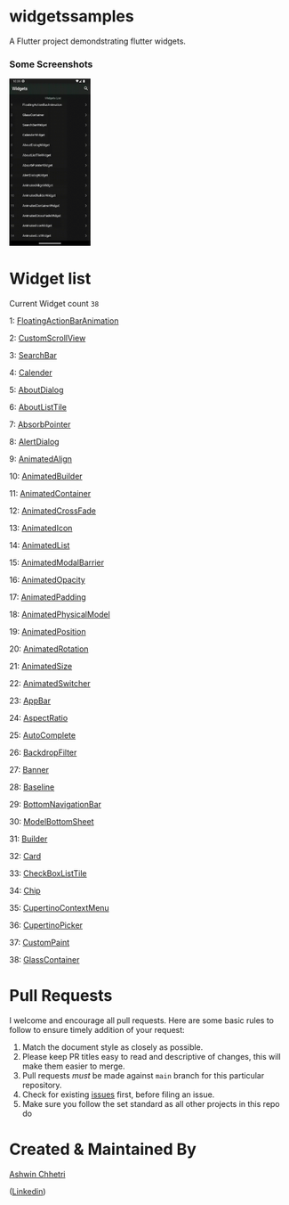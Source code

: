 # widgetssamples

A Flutter project demondstrating flutter widgets.

### Some Screenshots
<p float="left">
  <img src="docs/images/widgetsample.gif" height="300em" />
  

</p>


# Widget list

Current Widget count `38`

1: [FloatingActionBarAnimation ](lib/widgets/floatingactionbar.dart)

2: [CustomScrollView](lib/widgets/customscrollview.dart)

3: [SearchBar](lib/widgets/searchbar.dart)

4: [Calender](lib/widgets/calender.dart)

5: [AboutDialog](lib/widgets/aboutdialog.dart)

6: [AboutListTile](lib/widgets/aboutlisttile.dart)

7: [AbsorbPointer](lib/widgets/absorbpointer.dart)

8: [AlertDialog](lib/widgets/alertdialog.dart)

9: [AnimatedAlign](lib/widgets/animatedalign.dart)

10: [AnimatedBuilder](lib/widgets/animatedbuilder.dart)

11: [AnimatedContainer](lib/widgets/animatedcontainer.dart)

12: [AnimatedCrossFade](lib/widgets/animatedcrossfade.dart)

13: [AnimatedIcon](lib/widgets/animatedicon.dart)

14: [AnimatedList](lib/widgets/animatedlist.dart)

15: [AnimatedModalBarrier](lib/widgets/animatedmodalbarrier.dart)

16: [AnimatedOpacity](lib/widgets/animatedopacity.dart)

17: [AnimatedPadding](lib/widgets/animatedpadding.dart)

18: [AnimatedPhysicalModel](lib/widgets/animatedphysicalmodel.dart)

19: [AnimatedPosition](lib/widgets/animatedposition.dart)

20: [AnimatedRotation](lib/widgets/animatedrotation.dart)

21: [AnimatedSize](lib/widgets/animatedsize.dart)

22: [AnimatedSwitcher](lib/widgets/animateswitcher.dart)

23: [AppBar](lib/widgets/appbar.dart)

24: [AspectRatio](lib/widgets/aspectratio.dart)

25: [AutoComplete](lib/widgets/autocomplete.dart)

26: [BackdropFilter](lib/widgets/backdropfilter.dart)

27: [Banner](lib/widgets/banner.dart)

28: [Baseline](lib/widgets/baseline.dart)

29: [BottomNavigationBar](lib/widgets/bottomnavigationbar.dart)

30: [ModelBottomSheet](lib/widgets/modelbottomsheet.dart)

31: [Builder](lib/widgets/builder.dart)

32: [Card](lib/widgets/card.dart)

33: [CheckBoxListTile](lib/widgets/checkboxlisttile.dart)

34: [Chip](lib/widgets/chip.dart)

35: [CupertinoContextMenu](lib/widgets/cupertinocontextmenu.dart)

36: [CupertinoPicker](lib/widgets/cupertinopicker.dart)

37: [CustomPaint](lib/widgets/custompaint.dart)

38: [GlassContainer](lib/widgets//glasseffect.dart)

# Pull Requests

I welcome and encourage all pull requests. Here are some basic rules to follow to ensure timely addition of your request:

1.  Match the document style as closely as possible.
2.  Please keep PR titles easy to read and descriptive of changes, this will make them easier to merge.
3.  Pull requests _must_ be made against `main` branch for this particular repository.
4.  Check for existing [issues](https://github.com/iampawan/FlutterExampleApps/issues) first, before filing an issue.
5.  Make sure you follow the set standard as all other projects in this repo do


# Created & Maintained By

[Ashwin Chhetri ](https://github.com/Ashwin-Chhetri) 
    
([Linkedin](https://www.linkedin.com/in/ashwin-chhetri/))



